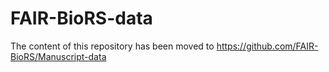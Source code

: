 # FAIR-BioRS-data

The content of this repository has been moved to https://github.com/FAIR-BioRS/Manuscript-data
